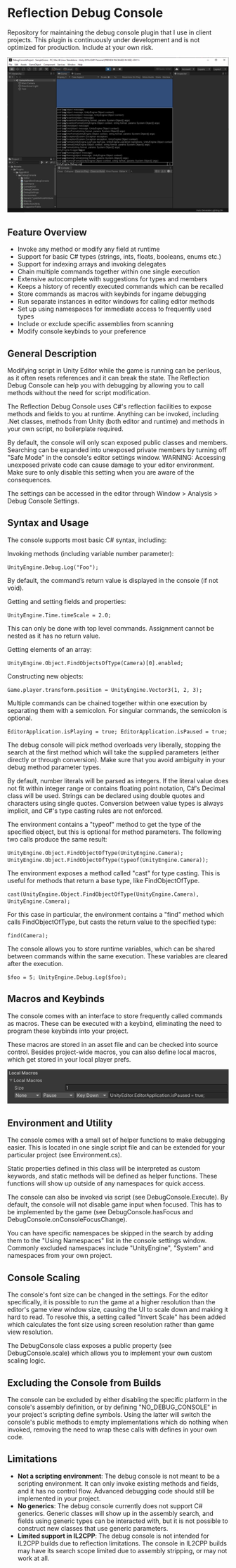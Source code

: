 # Reflection Debug Console

Repository for maintaining the debug console plugin that I use in client projects. This plugin is continuously under development and is not optimized for production. Include at your own risk.

![alt text](https://github.com/AggroBird/ReflectionDebugConsole/blob/main/example.png?raw=true "Debug Console")

## Feature Overview

- Invoke any method or modify any field at runtime
- Support for basic C# types (strings, ints, floats, booleans, enums etc.)
- Support for indexing arrays and invoking delegates
- Chain multiple commands together within one single execution
- Extensive autocomplete with suggestions for types and members
- Keeps a history of recently executed commands which can be recalled
- Store commands as macros with keybinds for ingame debugging
- Run separate instances in editor windows for calling editor methods
- Set up using namespaces for immediate access to frequently used types
- Include or exclude specific assemblies from scanning
- Modify console keybinds to your preference

## General Description

Modifying script in Unity Editor while the game is running can be perilous, as it often resets references and it can break the state. The Reflection Debug Console can help you with debugging by allowing you to call methods without the need for script modification.

The Reflection Debug Console uses C#'s reflection facilities to expose methods and fields to you at runtime. Anything can be invoked, including .Net classes, methods from Unity (both editor and runtime) and methods in your own script, no boilerplate required.

By default, the console will only scan exposed public classes and members. Searching can be expanded into unexposed private members by turning off "Safe Mode" in the console's editor settings window. 
WARNING: Accessing unexposed private code can cause damage to your editor environment. Make sure to only disable this setting when you are aware of the consequences.

The settings can be accessed in the editor through Window > Analysis > Debug Console Settings.

## Syntax and Usage

The console supports most basic C# syntax, including:

Invoking methods (including variable number parameter):
```
UnityEngine.Debug.Log("Foo");
```
By default, the command’s return value is displayed in the console (if not void).

Getting and setting fields and properties:
```
UnityEngine.Time.timeScale = 2.0;
```
This can only be done with top level commands. Assignment cannot be nested as it has no return value.

Getting elements of an array:
```
UnityEngine.Object.FindObjectsOfType(Camera)[0].enabled;
```

Constructing new objects:
```
Game.player.transform.position = UnityEngine.Vector3(1, 2, 3);
```

Multiple commands can be chained together within one execution by separating them with a semicolon. For singular commands, the semicolon is optional.
```
EditorApplication.isPlaying = true; EditorApplication.isPaused = true;
```

The debug console will pick method overloads very liberally, stopping the search at the first method which will take the supplied parameters (either directly or through conversion). Make sure that you avoid ambiguity in your debug method parameter types.

By default, number literals will be parsed as integers. If the literal value does not fit within integer range or contains floating point notation, C#'s Decimal class will be used. Strings can be declared using double quotes and characters using single quotes. Conversion between value types is always implicit, and C#'s type casting rules are not enforced.

The environment contains a "typeof" method to get the type of the specified object, but this is optional for method parameters. The following two calls produce the same result:
```
UnityEngine.Object.FindObjectOfType(UnityEngine.Camera);
UnityEngine.Object.FindObjectOfType(typeof(UnityEngine.Camera));
```

The environment exposes a method called "cast" for type casting. This is useful for methods that return a base type, like FindObjectOfType.
```
cast(UnityEngine.Object.FindObjectOfType(UnityEngine.Camera), UnityEngine.Camera);
```
For this case in particular, the environment contains a "find" method which calls FindObjectOfType, but casts the return value to the specified type:
```
find(Camera);
```

The console allows you to store runtime variables, which can be shared between commands within the same execution. These variables are cleared after the execution.
```
$foo = 5; UnityEngine.Debug.Log($foo);
```

## Macros and Keybinds

The console comes with an interface to store frequently called commands as macros. These can be executed with a keybind, eliminating the need to program these keybinds into your project.

These macros are stored in an asset file and can be checked into source control. Besides project-wide macros, you can also define local macros, which get stored in your local player prefs.

![alt text](https://github.com/AggroBird/ReflectionDebugConsole/blob/main/macro.png?raw=true "Macro")

## Environment and Utility

The console comes with a small set of helper functions to make debugging easier. This is located in one single script file and can be extended for your particular project (see Environment.cs).

Static properties defined in this class will be interpreted as custom keywords, and static methods will be defined as helper functions. These functions will show up outside of any namespaces for quick access.

The console can also be invoked via script (see DebugConsole.Execute). By default, the console will not disable game input when focused. This has to be implemented by the game (see DebugConsole.hasFocus and DebugConsole.onConsoleFocusChange).

You can have specific namespaces be skipped in the search by adding them to the "Using Namespaces" list in the console settings window. Commonly excluded namespaces include "UnityEngine", "System" and namespaces from your own project.

## Console Scaling

The console's font size can be changed in the settings. For the editor specifically, it is possible to run the game at a higher resolution than the editor's game view window size, causing the UI to scale down and making it hard to read. To resolve this, a setting called "Invert Scale" has been added which calculates the font size using screen resolution rather than game view resolution.

The DebugConsole class exposes a public property (see DebugConsole.scale) which allows you to implement your own custom scaling logic.

## Excluding the Console from Builds

The console can be excluded by either disabling the specific platform in the console's assembly definition, or by defining "NO_DEBUG_CONSOLE" in your project's scripting define symbols. Using the latter will switch the console's public methods to empty implementations which do nothing when invoked, removing the need to wrap these calls with defines in your own code.

## Limitations

- **Not a scripting environment**: The debug console is not meant to be a scripting environment. It can only invoke existing methods and fields, and it has no control flow. Advanced debugging code should still be implemented in your project.
- **No generics**: The debug console currently does not support C# generics. Generic classes will show up in the assembly search, and fields using generic types can be interacted with, but it is not possible to construct new classes that use generic parameters.
- **Limited support in IL2CPP**: The debug console is not intended for IL2CPP builds due to reflection limitations. The console in IL2CPP builds may have its search scope limited due to assembly stripping, or may not work at all.